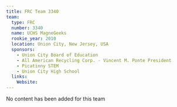 ```yaml
---
title: FRC Team 3340
team:
  type: FRC
  number: 3340
  name: UCHS MagneGeeks
  rookie_year: 2010
  location: Union City, New Jersey, USA
  sponsors:
    - Union City Board of Education
    - All American Recycling Corp. - Vincent M. Ponte President
    - Picatinny STEM
    - Union City High School
  links:
    Website: 
---
```

No content has been added for this team